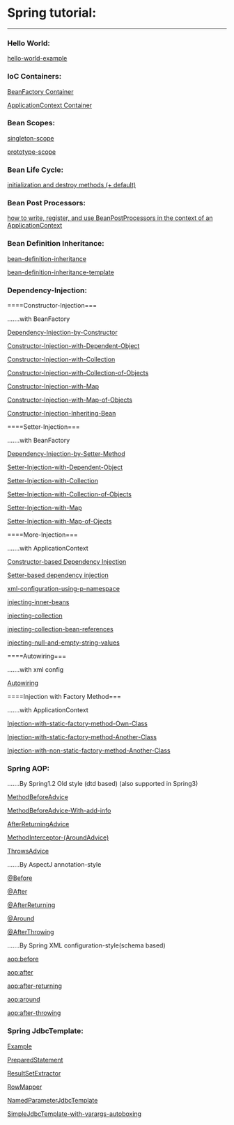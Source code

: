 <html>

<h1>Spring tutorial:</h1>
<hr/>

<h3>Hello World:</h3>
<p><a href="./tutorialspoint/ex01_hello-world-example">hello-world-example</a></p>

<h3>IoC Containers:</h3>
<p><a href="./tutorialspoint/ex02_bean-factory-container">BeanFactory Container</a></p>
<p><a href="./tutorialspoint/ex03_application-context-container">ApplicationContext Container</a></p>

<h3>Bean Scopes:</h3>
<p><a href="./tutorialspoint/ex05_singleton-scope">singleton-scope</a></p>
<p><a href="./tutorialspoint/ex06_prototype-scope">prototype-scope</a></p>

<h3>Bean Life Cycle:</h3>
<p><a href="./tutorialspoint/ex07_bean-life-cycle">initialization and destroy methods (+ default)</a></p>

<h3>Bean Post Processors:</h3>
<p><a href="./tutorialspoint/ex08_bean-post-processors">how to write, register, and use BeanPostProcessors in the context of an ApplicationContext</a></p>

<h3>Bean Definition Inheritance:</h3>
<p><a href="./tutorialspoint/ex09_bean-definition-inheritance">bean-definition-inheritance</a></p>
<p><a href="./tutorialspoint/ex10_bean-definition-inheritance-template">bean-definition-inheritance-template</a></p>


<h3>Dependency-Injection:</h3>
<p>====Constructor-Injection===</p>
.......with BeanFactory
<p><a href="./javatpoint/ex01_Dependency-Injection-by-Constructor-BeanFactory">Dependency-Injection-by-Constructor</a></p>
<p><a href="./javatpoint/ex03_Constructor-Injection-with-Dependent-Object-BeanFactory">Constructor-Injection-with-Dependent-Object</a></p>
<p><a href="./javatpoint/ex04_Constructor-Injection-with-Collection-BeanFactory">Constructor-Injection-with-Collection</a></p>
<p><a href="./javatpoint/ex05_Constructor-Injection-with-Collection-of-Objects-BeanFactory">Constructor-Injection-with-Collection-of-Objects</a></p>
<p><a href="./javatpoint/ex06_Constructor-Injection-with-Map-BeanFactory">Constructor-Injection-with-Map</a></p>
<p><a href="./javatpoint/ex07_Constructor-Injection-with-Map-of-Objects-BeanFactory">Constructor-Injection-with-Map-of-Objects</a></p>
<p><a href="./javatpoint/ex08_Inheriting-Bean">Constructor-Injection-Inheriting-Bean</a></p>

<p>====Setter-Injection===</p>
.......with BeanFactory
<p><a href="./javatpoint/ex02_Dependency-Injection-by-Setter-Method-BeanFactory">Dependency-Injection-by-Setter-Method</a></p>
<p><a href="./javatpoint/ex09_Setter-Injection-with-Dependent-Object">Setter-Injection-with-Dependent-Object</a></p>
<p><a href="./javatpoint/ex10_Setter-Injection-with-Collection">Setter-Injection-with-Collection</a></p>
<p><a href="./javatpoint/ex11_Setter-Injection-with-Collection-of-Objects">Setter-Injection-with-Collection-of-Objects</a></p>
<p><a href="./javatpoint/ex12_Setter-Injection-with-Map">Setter-Injection-with-Map</a></p>
<p><a href="./javatpoint/ex13_Setter-Injection-with-Map-of-Ojects">Setter-Injection-with-Map-of-Ojects</a></p>

<p>====More-Injection===</p>
.......with ApplicationContext
<p><a href="./tutorialspoint/ex11_constructor-based-dependency-injection">Constructor-based Dependency Injection</a></p>
<p><a href="./tutorialspoint/ex12_setter-based-dependency-injection">Setter-based dependency injection</a></p>
<p><a href="./tutorialspoint/ex13_xml-configuration-using-p-namespace">xml-configuration-using-p-namespace</a></p>
<p><a href="./tutorialspoint/ex14_injecting-inner-beans">injecting-inner-beans</a></p>
<p><a href="./tutorialspoint/ex15_injecting-collection">injecting-collection</a></p>
<p><a href="./tutorialspoint/ex16_injecting-collection-bean-references">injecting-collection-bean-references</a></p>
<p><a href="./tutorialspoint/ex17_injecting-null-and-empty-string-values">injecting-null-and-empty-string-values</a></p>

<p>====Autowiring===</p>
.......with xml config
<p><a href="./javatpoint/ex14_Autowiring">Autowiring</a></p>

<p>====Injection with Factory Method===</p>
.......with ApplicationContext
<p><a href="./javatpoint/ex15_Dependency-Injection-with-static-factory-method-Own-Class">Injection-with-static-factory-method-Own-Class</a></p>
<p><a href="./javatpoint/ex16_Dependency-Injection-with-static-factory-method-Another-Class">Injection-with-static-factory-method-Another-Class</a></p>
<p><a href="./javatpoint/ex17_Dependency-Injection-with-non-static-factory-method-Another-Class">Injection-with-non-static-factory-method-Another-Class</a></p>

<h3>Spring AOP:</h3>
.......By Spring1.2 Old style (dtd based) (also supported in Spring3)
<p><a href="./javatpoint/ex18_AOP-Method-Before-Advice-spring12-old-style">MethodBeforeAdvice</a></p>
<p><a href="./javatpoint/ex19_AOP-Method-Before-Advice-spring12-old-style-With-add-info">MethodBeforeAdvice-With-add-info</a></p>
<p><a href="./javatpoint/ex20_AOP-After-Returning-Advice-spring12-old-style">AfterReturningAdvice</a></p>
<p><a href="./javatpoint/ex21_AOP-MethodInterceptor-(AroundAdvice)-spring12-old-style">MethodInterceptor-(AroundAdvice)</a></p>
<p><a href="./javatpoint/ex22_AOP-ThrowsAdvice-spring12-old-style">ThrowsAdvice</a></p>

.......By AspectJ annotation-style
<p><a href="./javatpoint/ex23_@Before-AOP-AspectJ-Annotation">@Before</a></p>
<p><a href="./javatpoint/ex24_@After-AOP-AspectJ-Annotation">@After</a></p>
<p><a href="./javatpoint/ex25_@AfterReturning-AOP-AspectJ-Annotation">@AfterReturning</a></p>
<p><a href="./javatpoint/ex26_@Around-AOP-AspectJ-Annotation">@Around</a></p>
<p><a href="./javatpoint/ex27_@AfterThrowing-AOP-AspectJ-Annotation">@AfterThrowing</a></p>

.......By Spring XML configuration-style(schema based)
<p><a href="./javatpoint/ex28_XML-AOP-AspectJ-aop_before">aop:before</a></p>
<p><a href="./javatpoint/ex29_XML-AOP-AspectJ-aop_after">aop:after</a></p>
<p><a href="./javatpoint/ex30_XML-AOP-AspectJ-aop_after_returning">aop:after-returning</a></p>
<p><a href="./javatpoint/ex31_XML-AOP-AspectJ-aop_around">aop:around</a></p>
<p><a href="./javatpoint/ex32_XML-AOP-AspectJ-aop_after-throwing">aop:after-throwing</a></p>

<h3>Spring JdbcTemplate:</h3>
<p><a href="./javatpoint/ex33_Spring-JdbcTemplate-Example">Example</a></p>
<p><a href="./javatpoint/ex34_Spring-JdbcTemplate-PreparedStatement">PreparedStatement</a></p>
<p><a href="./javatpoint/ex35_Spring-JdbcTemplate-ResultSetExtractor">ResultSetExtractor</a></p>
<p><a href="./javatpoint/ex36_Spring-JdbcTemplate-RowMapper">RowMapper</a></p>
<p><a href="./javatpoint/ex37_Spring-JdbcTemplate-NamedParameterJdbcTemplate">NamedParameterJdbcTemplate</a></p>
<p><a href="./javatpoint/ex38_Spring3-JdbcTemplate-SimpleJdbcTemplate-with-varargs-autoboxing">SimpleJdbcTemplate-with-varargs-autoboxing</a></p>



</html>